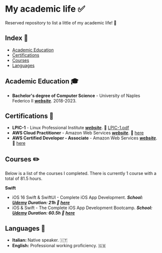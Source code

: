 # My academic life ✅

Reserved repository to list a little of my academic life! 🩵

## Index 📌

* [Academic Education](#academic)
* [Certifications](#certifications)
* [Courses](#courses)
* [Languages](#lang)

<a name="academic"></a>
## Academic Education 🎓
* <b>Bachelor's degree of Computer Science</b> - University of Naples Federico II <b><em><a href="http://www.unina.it/home" target="_blank">website</a></em></b>. 2018-2023.

<a name="certifications"></a>
## Certifications 💾
* <b>LPIC-1</b> - Linux Professional Institute <b><em><a href="https://www.lpi.org/it/" target="_blank">website</a></em></b>. 📎 [LPIC-1.pdf](https://github.com/simona2606/list-of-courses-certifications/files/14664638/LPIC-1.pdf)
* <b>AWS Cloud Practitioner</b> - Amazon Web Services <b><em><a href="https://aws.amazon.com/it/" target="_blank">website</a></em></b>. 📎 <a href="https://www.credly.com/badges/5c8bbeed-5669-4de4-941c-1b016fae95cc/public_url" target="_blank">here</a> </em></b>
* <b>AWS Certified Developer - Associate</b> - Amazon Web Services <b><em><a href="https://aws.amazon.com/it/" target="_blank">website</a></em></b>. 📎 <a href="https://www.credly.com/badges/be7e08d5-4b9b-43be-a837-9fb3581ed0ba/public_url" target="_blank">here</a> </em></b>

<a name="courses"></a>
## Courses ✏️
Below is a list of the courses I completed. There is currently 1 course with a total of 81.5 hours.

<b>Swift</b>
* iOS 16 Swift & SwiftUI - Complete iOS App Development. <b><em>School: <a href="https://www.udemy.com/" target="_blank">Udemy</a> Duration: 21h 📎 <a href="https://udemy-certificate.s3.amazonaws.com/pdf/UC-fb9ff747-8a78-4795-8f84-48be00518c9b.pdf" target="_blank">here</a> </em></b>
* iOS & Swift - The Complete iOS App Development Bootcamp. <b><em>School: <a href="https://www.udemy.com/" target="_blank">Udemy</a> Duration: 60.5h 📎 <a href="https://udemy-certificate.s3.amazonaws.com/pdf/UC-085d85c3-01d0-488e-80af-bf3d2f39d27c.pdf" target="_blank">here</a> </em></b>

<a name="lang"></a>
## Languages 📍
* <b>Italian:</b> Native speaker. 🇮🇹
* <b>English:</b> Professional working proficiency. 🇬🇧
